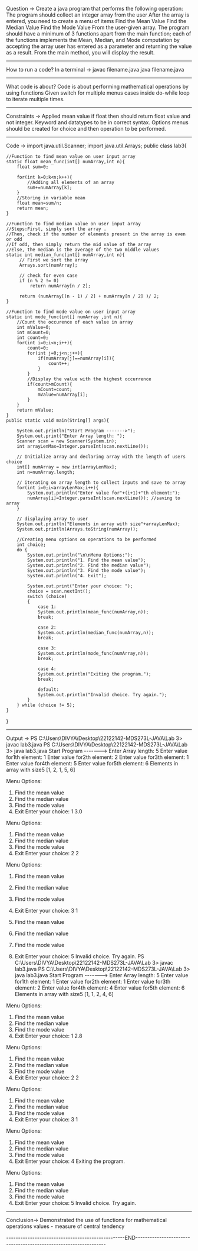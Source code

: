 Question ->
Create a java program that performs the following operation:
The program should collect an integer array from the user
After the array is entered, you need to create a menu of items
Find the Mean Value
Find the Median Value
Find the Mode Value
From the user-given array.
The program should have a minimum of 3 functions apart from the main function; each of the functions implements the Mean, Median, and Mode computation by accepting the array user has entered as a parameter and returning the value as a result. From the main method, you will display the result.

----------------------------------------------------------------------------------------------------------------------
How to run a code? 
In a terminal -> 
javac filename.java
java filename.java

----------------------------------------------------------------------------------------------------------------------
What code is about?
Code is about performing mathematical operations by using functions
Given switch for multiple menus cases inside do-while loop to iterate multiple times.

----------------------------------------------------------------------------------------------------------------------
Constraints ->
Applied mean value if float then should return float value and not integer.
Keyword and datatypes to be in correct syntax.
Options menus should be created for choice and then operation to be performed.

----------------------------------------------------------------------------------------------------------------------
Code ->
import java.util.Scanner;
import java.util.Arrays;
public class lab3{

    //Function to find mean value on user input array
    static float mean_func(int[] numArray,int n){
        float sum=0;
        
        for(int k=0;k<n;k++){
            //Adding all elements of an array
            sum+=numArray[k];
        }
        //Storing in variable mean 
        float mean=sum/n;
        return mean;
    }

    //Function to find median value on user input array
    //Steps:First, simply sort the array .
    //Then, check if the number of elements present in the array is even or odd
    //If odd, then simply return the mid value of the array
    //Else, the median is the average of the two middle values
    static int median_func(int[] numArray,int n){
         // First we sort the array
         Arrays.sort(numArray);
 
         // check for even case
         if (n % 2 != 0)
             return numArray[n / 2];
  
         return (numArray[(n - 1) / 2] + numArray[n / 2] )/ 2;
    }
    
    //Function to find mode value on user input array
    static int mode_func(int[] numArray ,int n){
        //Count the occurence of each value in array
        int mValue=0;
        int mCount=0;
        int count=0;
        for(int i=0;i<n;i++){
            count=0;
            for(int j=0;j<n;j++){
                if(numArray[j]==numArray[i]){
                    count++;
                }
            }
            //Display the value with the highest occurrence
            if(count>mCount){
                mCount=count;
                mValue=numArray[i];
            }
        }
        return mValue;
    }
    public static void main(String[] args){

        System.out.println("Start Program ------->");
        System.out.print("Enter Array length: ");
        Scanner scan = new Scanner(System.in);
        int arrayLenMax=Integer.parseInt(scan.nextLine());

        // Initialize array and declaring array with the length of users choice
        int[] numArray = new int[arrayLenMax];
        int n=numArray.length;

        // iterating on array length to collect inputs and save to array
        for(int i=0;i<arrayLenMax;i++){
            System.out.println("Enter value for"+(i+1)+"th element:");
            numArray[i]=Integer.parseInt(scan.nextLine()); //saving to array
        }

        // displaying array to user
        System.out.println("Elements in array with size"+arrayLenMax);
        System.out.println(Arrays.toString(numArray));

        //Creating menu options on operations to be performed 
        int choice;
        do {
            System.out.println("\n\nMenu Options:");
            System.out.println("1. Find the mean value");
            System.out.println("2. Find the median value");
            System.out.println("3. Find the mode value");
            System.out.println("4. Exit");
            
            System.out.print("Enter your choice: ");
            choice = scan.nextInt();
            switch (choice) 
            {
                case 1:
                System.out.println(mean_func(numArray,n));
                break;

                case 2:
                System.out.println(median_func(numArray,n));
                break;

                case 3:
                System.out.println(mode_func(numArray,n));
                break;

                case 4:
                System.out.println("Exiting the program.");
                break;

                default:
                System.out.println("Invalid choice. Try again.");
            }
        } while (choice != 5);
    }  
}

----------------------------------------------------------------------------------------------------------------------
Output ->
PS C:\Users\DIVYA\Desktop\22122142-MDS273L-JAVA\Lab 3> javac lab3.java
PS C:\Users\DIVYA\Desktop\22122142-MDS273L-JAVA\Lab 3> java lab3.java 
Start Program ------->
Enter Array length: 5
Enter value for1th element:
1
Enter value for2th element:
2
Enter value for3th element:
1
Enter value for4th element:
5
Enter value for5th element:
6
Elements in array with size5
[1, 2, 1, 5, 6]


Menu Options:
1. Find the mean value
2. Find the median value
3. Find the mode value
5. Exit
Enter your choice: 1
3.0


Menu Options:
1. Find the mean value
2. Find the median value
3. Find the mode value
5. Exit
Enter your choice: 2
2


Menu Options:
1. Find the mean value
2. Find the median value
3. Find the mode value
5. Exit
Enter your choice: 3
1

1. Find the mean value
2. Find the median value
3. Find the mode value
5. Exit
Enter your choice: 5
Invalid choice. Try again.
PS C:\Users\DIVYA\Desktop\22122142-MDS273L-JAVA\Lab 3> javac lab3.java
PS C:\Users\DIVYA\Desktop\22122142-MDS273L-JAVA\Lab 3> java lab3.java
Start Program ------->
Enter Array length: 5
Enter value for1th element:
1
Enter value for2th element:
1
Enter value for3th element:
2
Enter value for4th element:
4
Enter value for5th element:
6
Elements in array with size5
[1, 1, 2, 4, 6]


Menu Options:
1. Find the mean value      
2. Find the median value    
3. Find the mode value      
4. Exit
Enter your choice: 1
2.8


Menu Options:
1. Find the mean value  
2. Find the median value
3. Find the mode value  
4. Exit
Enter your choice: 2
2


Menu Options:
1. Find the mean value
2. Find the median value
3. Find the mode value
4. Exit
Enter your choice: 3
1


Menu Options:
1. Find the mean value
2. Find the median value
3. Find the mode value
4. Exit
Enter your choice: 4
Exiting the program.


Menu Options:
1. Find the mean value
2. Find the median value
3. Find the mode value
4. Exit
Enter your choice: 5
Invalid choice. Try again.


--------------------------------------------------------------------------------------------------------------------
Conclusion->
Demonstrated the use of functions for mathematical operations values - measure of central tendency

--------------------------------------------------END-----------------------------------------------------------------